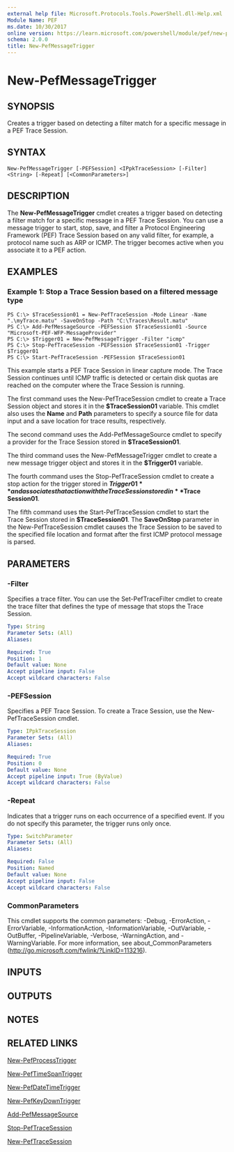 ```yaml
---
external help file: Microsoft.Protocols.Tools.PowerShell.dll-Help.xml
Module Name: PEF
ms.date: 10/30/2017
online version: https://learn.microsoft.com/powershell/module/pef/new-pefmessagetrigger?view=windowsserver2012r2-ps&wt.mc_id=ps-gethelp
schema: 2.0.0
title: New-PefMessageTrigger
---
```


# New-PefMessageTrigger

## SYNOPSIS
Creates a trigger based on detecting a filter match for a specific message in a PEF Trace Session.

## SYNTAX

```
New-PefMessageTrigger [-PEFSession] <IPpkTraceSession> [-Filter] <String> [-Repeat] [<CommonParameters>]
```

## DESCRIPTION
The **New-PefMessageTrigger** cmdlet creates a trigger based on detecting a filter match for a specific message in a PEF Trace Session.
You can use a message trigger to start, stop, save, and filter a Protocol Engineering Framework (PEF) Trace Session based on any valid filter, for example, a protocol name such as ARP or ICMP.
The trigger becomes active when you associate it to a PEF action.

## EXAMPLES

### Example 1: Stop a Trace Session based on a filtered message type
```
PS C:\> $TraceSession01 = New-PefTraceSession -Mode Linear -Name ".\myTrace.matu" -SaveOnStop -Path "C:\Traces\Result.matu"
PS C:\> Add-PefMessageSource -PEFSession $TraceSession01 -Source "Microsoft-PEF-WFP-MessageProvider"
PS C:\> $Trigger01 = New-PefMessageTrigger -Filter "icmp"
PS C:\> Stop-PefTraceSession -PEFSession $TraceSession01 -Trigger $Trigger01
PS C:\> Start-PefTraceSession -PEFSession $TraceSession01
```

This example starts a PEF Trace Session in linear capture mode.
The Trace Session continues until ICMP traffic is detected or certain disk quotas are reached on the computer where the Trace Session is running.

The first command uses the New-PefTraceSession cmdlet to create a Trace Session object and stores it in the **$TraceSession01** variable.
This cmdlet also uses the **Name** and **Path** parameters to specify a source file for data input and a save location for trace results, respectively.

The second command uses the Add-PefMessageSource cmdlet to specify a provider for the Trace Session stored in **$TraceSession01**.

The third command uses the New-PefMessageTrigger cmdlet to create a new message trigger object and stores it in the **$Trigger01** variable.

The fourth command uses the Stop-PefTraceSession cmdlet to create a stop action for the trigger stored in **$Trigger01** and associates that action with the Trace Session stored in **$Trace Session01**.

The fifth command uses the Start-PefTraceSession cmdlet to start the Trace Session stored in **$TraceSession01**.
The **SaveOnStop** parameter in the New-PefTraceSession cmdlet causes the Trace Session to be saved to the specified file location and format after the first ICMP protocol message is parsed.

## PARAMETERS

### -Filter
Specifies a trace filter.
You can use the Set-PefTraceFilter cmdlet to create the trace filter that defines the type of message that stops the Trace Session.

```yaml
Type: String
Parameter Sets: (All)
Aliases: 

Required: True
Position: 1
Default value: None
Accept pipeline input: False
Accept wildcard characters: False
```

### -PEFSession
Specifies a PEF Trace Session.
To create a Trace Session, use the New-PefTraceSession cmdlet.

```yaml
Type: IPpkTraceSession
Parameter Sets: (All)
Aliases: 

Required: True
Position: 0
Default value: None
Accept pipeline input: True (ByValue)
Accept wildcard characters: False
```

### -Repeat
Indicates that a trigger runs on each occurrence of a specified event.
If you do not specify this parameter, the trigger runs only once.

```yaml
Type: SwitchParameter
Parameter Sets: (All)
Aliases: 

Required: False
Position: Named
Default value: None
Accept pipeline input: False
Accept wildcard characters: False
```

### CommonParameters
This cmdlet supports the common parameters: -Debug, -ErrorAction, -ErrorVariable, -InformationAction, -InformationVariable, -OutVariable, -OutBuffer, -PipelineVariable, -Verbose, -WarningAction, and -WarningVariable. For more information, see about_CommonParameters (http://go.microsoft.com/fwlink/?LinkID=113216).

## INPUTS

## OUTPUTS

## NOTES

## RELATED LINKS

[New-PefProcessTrigger](./New-PefProcessTrigger.md)

[New-PefTimeSpanTrigger](./New-PefTimeSpanTrigger.md)

[New-PefDateTimeTrigger](./New-PefDateTimeTrigger.md)

[New-PefKeyDownTrigger](./New-PefKeyDownTrigger.md)

[Add-PefMessageSource](./Add-PefMessageSource.md)

[Stop-PefTraceSession](./Stop-PefTraceSession.md)

[New-PefTraceSession](./New-PefTraceSession.md)

